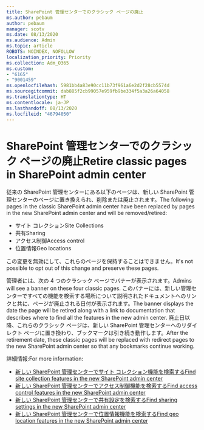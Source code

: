 ```yaml
---
title: SharePoint 管理センターでのクラシック ページの廃止
ms.author: pebaum
author: pebaum
manager: scotv
ms.date: 08/13/2020
ms.audience: Admin
ms.topic: article
ROBOTS: NOINDEX, NOFOLLOW
localization_priority: Priority
ms.collection: Adm_O365
ms.custom:
- "6165"
- "9001459"
ms.openlocfilehash: 5981bb4a83e90cc11b73f961a6e2d2f28cb5574d
ms.sourcegitcommit: dab885f2cb99057e959fb9be334f5a3a26a64058
ms.translationtype: HT
ms.contentlocale: ja-JP
ms.lasthandoff: 08/13/2020
ms.locfileid: "46794050"
---
```

# <a name="retire-classic-pages-in-sharepoint-admin-center"></a><span data-ttu-id="5aa48-102">SharePoint 管理センターでのクラシック ページの廃止</span><span class="sxs-lookup"><span data-stu-id="5aa48-102">Retire classic pages in SharePoint admin center</span></span>

<span data-ttu-id="5aa48-103">従来の SharePoint 管理センターにある以下のページは、新しい SharePoint 管理センターのページに置き換えられ、削除または廃止されます。</span><span class="sxs-lookup"><span data-stu-id="5aa48-103">The following pages in the classic SharePoint admin center have been replaced by pages in the new SharePoint admin center and will be removed/retired:</span></span> 

- <span data-ttu-id="5aa48-104">サイト コレクション</span><span class="sxs-lookup"><span data-stu-id="5aa48-104">Site Collections</span></span> 
- <span data-ttu-id="5aa48-105">共有</span><span class="sxs-lookup"><span data-stu-id="5aa48-105">Sharing</span></span>
- <span data-ttu-id="5aa48-106">アクセス制御</span><span class="sxs-lookup"><span data-stu-id="5aa48-106">Access control</span></span>
- <span data-ttu-id="5aa48-107">位置情報</span><span class="sxs-lookup"><span data-stu-id="5aa48-107">Geo locations</span></span>

<span data-ttu-id="5aa48-108">この変更を無効にして、これらのページを保持することはできません。</span><span class="sxs-lookup"><span data-stu-id="5aa48-108">It's not possible to opt out of this change and preserve these pages.</span></span>

<span data-ttu-id="5aa48-109">管理者には、次の 4 つのクラシック ページでバナーが表示されます。</span><span class="sxs-lookup"><span data-stu-id="5aa48-109">Admins will see a banner on these four classic pages.</span></span> <span data-ttu-id="5aa48-110">このバナーには、新しい管理センターですべての機能を検索する場所について説明されたドキュメントへのリンクと共に、ページが廃止される日付が表示されます。</span><span class="sxs-lookup"><span data-stu-id="5aa48-110">The banner displays the date the page will be retired along with a link to documentation that describes where to find all the features in the new admin center.</span></span> <span data-ttu-id="5aa48-111">廃止日以降、これらのクラシック ページは、新しい SharePoint 管理センターへのリダイレクト ページに置き換わり、ブックマークは引き続き動作します。</span><span class="sxs-lookup"><span data-stu-id="5aa48-111">After the retirement date, these classic pages will be replaced with redirect pages to the new SharePoint admin center so that any bookmarks continue working.</span></span>
  
<span data-ttu-id="5aa48-112">詳細情報:</span><span class="sxs-lookup"><span data-stu-id="5aa48-112">For more information:</span></span>

- [<span data-ttu-id="5aa48-113">新しい SharePoint 管理センターでサイト コレクション機能を検索する</span><span class="sxs-lookup"><span data-stu-id="5aa48-113">Find site collection features in the new SharePoint admin center</span></span>](https://docs.microsoft.com/sharepoint/site-collections-page)
- [<span data-ttu-id="5aa48-114">新しい SharePoint 管理センターでアクセス制御機能を検索する</span><span class="sxs-lookup"><span data-stu-id="5aa48-114">Find access control features in the new SharePoint admin center</span></span>](https://docs.microsoft.com/sharepoint/control-access)
- [<span data-ttu-id="5aa48-115">新しい SharePoint 管理センターで共有設定を検索する</span><span class="sxs-lookup"><span data-stu-id="5aa48-115">Find sharing settings in the new SharePoint admin center</span></span>](https://docs.microsoft.com/sharepoint/sharing-settings)
- [<span data-ttu-id="5aa48-116">新しい SharePoint 管理センターで位置情報機能を検索する</span><span class="sxs-lookup"><span data-stu-id="5aa48-116">Find geo location features in the new SharePoint admin center</span></span>](https://docs.microsoft.com/sharepoint/manage-geo-locations)